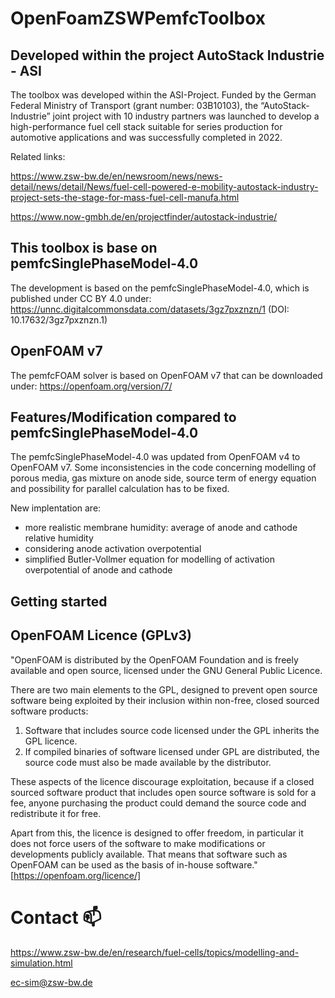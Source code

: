 # OpenFoamZSWPemfcToolbox

## Developed within the project AutoStack Industrie - ASI

The toolbox was developed within the ASI-Project. Funded by the German Federal Ministry of Transport (grant number: 03B10103), the “AutoStack-Industrie” joint project with 10 industry partners was launched to develop a high-performance fuel cell stack suitable for series production for automotive applications and was successfully completed in 2022.

Related links:

https://www.zsw-bw.de/en/newsroom/news/news-detail/news/detail/News/fuel-cell-powered-e-mobility-autostack-industry-project-sets-the-stage-for-mass-fuel-cell-manufa.html

https://www.now-gmbh.de/en/projectfinder/autostack-industrie/

## This toolbox is base on pemfcSinglePhaseModel-4.0

The development is based on the pemfcSinglePhaseModel-4.0, which is published under CC BY 4.0 under: https://unnc.digitalcommonsdata.com/datasets/3gz7pxznzn/1 (DOI: 10.17632/3gz7pxznzn.1)

## OpenFOAM v7
The pemfcFOAM solver is based on OpenFOAM v7 that can be downloaded under: https://openfoam.org/version/7/

## Features/Modification compared to pemfcSinglePhaseModel-4.0
The pemfcSinglePhaseModel-4.0 was updated from OpenFOAM v4 to OpenFOAM v7. Some inconsistencies in the code concerning modelling of porous media, gas mixture on anode side, source term of energy equation and possibility for parallel calculation has to be fixed. 

New implentation are:
- more realistic membrane humidity: average of anode and cathode relative humidity
- considering anode activation overpotential
- simplified Butler-Vollmer equation for modelling of activation overpotential of anode and cathode 


## Getting started
<!---
# Features

## Supported Platforms


## Prerequisites

## Setting up OpenFoamZSWPemfcToolbox

# Documentation

# Feedback

## Reporting Bugs

## Development / How to contribute

--- ? Include links to speparate files ("Contribution guidelines" and "Roadmap") ? ---

# Acknowledgements

## Funding

## Cotributors

# Copyright and License
--->

## OpenFOAM Licence (GPLv3)
"OpenFOAM is distributed by the OpenFOAM Foundation and is freely available and open source, licensed under the GNU General Public Licence.

There are two main elements to the GPL, designed to prevent open source software being exploited by their inclusion within non-free, closed sourced software products:

1. Software that includes source code licensed under the GPL inherits the GPL licence.
2. If compiled binaries of software licensed under GPL are distributed, the source code must also be made available by the distributor.

These aspects of the licence discourage exploitation, because if a closed sourced software product that includes open source software is sold for a fee, anyone purchasing the product could demand the source code and redistribute it for free.

Apart from this, the licence is designed to offer freedom, in particular it does not force users of the software to make modifications or developments publicly available. That means that software such as OpenFOAM can be used as the basis of in-house software." [https://openfoam.org/licence/]

# Contact 📫

https://www.zsw-bw.de/en/research/fuel-cells/topics/modelling-and-simulation.html

ec-sim@zsw-bw.de
